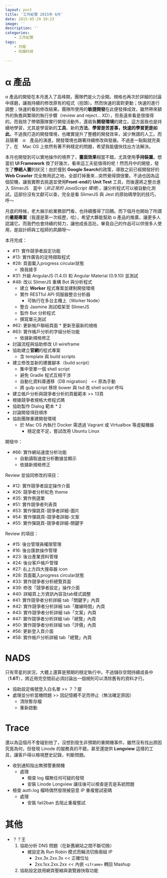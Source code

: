 ```yaml
---
layout: post
title: '工作紀實 2015年 6月'
date: 2015-05-29 10:23
image: ''
description: ''
categories:
    - 工作紀實
tags:
    - 月報
    - 知識科技
 
---
```

# α 產品

α 產品的開發在本月進入了高峰期，團隊們是火力全開。規格也再次於詳細的討論中琢磨，讓我持續的修改原有的程式（抱頭）。然而快速的面對更動；快速的進行調整；快速的看到修改結果。團隊所使用的**敏捷開發**在此便發揮成效，雖然帶來額外的負擔與繁瑣的執行步驟（review and reject... XD），但長遠來看是很值得的。而我除了帶領團隊實行開發活動外，還肩負**開發環境**的建立。這方面我也是持續地學習，尤其是學習新的**工具**、新的**方法**。**學習是苦差事，快速的學習更是如此**。不過我打造的開發環境，也確實提升了整體的開發效率，減少無謂的人工。而且隨著　α　產品的演進，開發環境也跟著持續修改與發展。不過差一點點就完美了，在　Mac OS 上依然有著不夠穩定的問題，希望我能儘快找出方法解決。

本月也開發到可以實地操作的境界了，**畫面效果**相當不錯，尤其使用**手持裝置**。想當初 **UI Framework** 換了好幾次，看來這工夫挺值得的呢！然而月中的開發，發生了**慘絕人寰**的狀況！由於撞到 **Google Search**的政策，導致之前已經開發好的 **Web Crawler** 完全無用武之地，全部打掉重來...突然覺得頭很暈。不過也因為這個契機，讓我實際去挑選並使用**Front-end**的 **Unit Test** 工具，而後還將之整合進入 SlimerJS　當中（*非正常的 JavaScript 環境*），讓分析程式可以被自動化測試。這部份沒有文獻可以查，完全是看 SlimerJS 與 Jest 的原始碼學到的技巧，呼～

月底的時候，老大展示給業務部門看，也持續獲得了回饋。而下個月也開始了所謂的**暑期專案**（我還是第一次經歷，哈），希望大夥能幫助 α 產品的推廣，讓更多人認識它。而我們也會持續的努力，讓他成長茁壯。畢竟自己的作品可以供很多人使用，是設計師與工程師的夙願呀～

本月完成：

* #11: 實作競爭者設定功能
* #13: 實作廣告的定時擷取程式
* #28: 頁面載入progress circular狀態	
    * 換我接手
* #31: 升級 AngularJS (1.4.0) 和 Angular Material (0.9.10) 並測試
* #48: 改以 SlimerJS 重構 Bot 與分析程式
    * 建立 **Worker** 程式專案並建制開發環境
    * 實作 RESTful API 伺服器整合分析器
        * 可執行在多台主機上（Worker Node）
    * 整合 Jasmine 測試框架至 SlimerJS
    * 製作 Bot 分析程式
    * 撰寫單元測試
* #62: 更新帳戶聯結頁面
		* 更新至最新的規格
* #63: 實作帳戶分析的字組分析功能
    * 依據新規格修正
* 討論流程與協助修改 UI wireframe
* 協助建立**官網**的程式專案
    * 含 template 與 build scripts
* 建立修改並新的建置腳本（build script）
    * 集中至單一個 shell script
    * 避免 Gradle 程式互相干涉
    * 自動化資料庫遷移（DB migration） << 原為手動
    * 將 gulp script 移除 bower 與 tsd 改 shell script 呼叫
* 建立帳戶分析與競爭者分析的頁籤範本 >> 13頁
* 根據競爭者規格大修程式碼
* 協助製作 Dialog 範本 * 2
* 討論開發項目順序
* 協助團隊重建開發環境
    * 於 Mac OS 內執行 Docker 需透過 Vagrant 或 Virtualbox 等虛擬機器
        + 穩定度不足，嘗試改用 Ubuntu Linux

開發中：

* #66: 實作網站速度分析功能
    * 自動讀取速度分析數據並顯示
    * 依據新規格修正

Review 並協同修改的項目：

* #12: 實作競爭者設定操作介面
* #26: 競爭者分析紅色 theme
* #35: 實作側選單
* #51: 實作競爭者列表頁
* #53: 實作彈跳頁-競爭者詳細-圖片
* #54: 實作彈跳頁-競爭者詳細-文案
* #55: 實作彈跳頁-競爭者詳細-關鍵字

Review 的項目：

* #15: 後台管理員權限管理
* #16: 後台匯款操作管理
* #23: 後台產業資料管理
* #24: 後台客戶帳戶管理
* #27: 右上方四大搜尋器 icon
* #28: 頁面載入progress circular狀態
* #33: 實作競爭者分析總覽頁面
* #39: 修改「競爭者設定」操作介面
* #40: 詳細頁上方資訊內容及tab樣式調整
* #41: 實作競爭者分析詳細 tab「關鍵字」內頁
* #42: 實作競爭者分析詳細 tab「離線時間」內頁
* #43: 實作競爭者分析詳細 tab「文案」內頁
* #47: 實作競爭者分析詳細 tab「總覽」內頁
* #50: 實作競爭者分析詳細 tab「評價」內頁
* #56: 更新登入頁介面
* #58: 實作帳戶分析詳細 tab「總覽」內頁

# NADS

只有零星的狀況，大體上還算是預期的穩定執行中。不過儲存空間持續成長中（**1.6T**），將近用完空間前必須討論出一個規則可以清除舊有的資料才行。

* 協助設定帳號登入白名單 >> ？？屋
* 處理並分析當機問題 >> 因記憶體不足而停止（無法確定原因）
    * 清除暫存檔
    * 重新啟動

# Trace

還以為這個月不會碰到他了，沒想到發生非預期的重開機事件。雖然沒有找出原因究竟為何，但發現 Linode 的服務真的不錯，甚至還提供 **Longview** 這樣的工具，讓客戶得以檢視歷史記錄，判斷問題。

* 收到通知指出無預警重開機
    * 處理
        * 檢查 log 檔無任何可疑的發現
        * 安裝 Linode Longview 讓往後可以檢查是否是系統問題
* 檢查 auth.log 檔時偶然發現被惡意 IP 重複嘗試密碼
    * 處理
         * 安裝 fail2ban 去阻止重複嘗試

# 其他

* ？？王
    1. 協助分析 DNS 問題（在新舊網站之間不斷切換）
        * 被設定為 Run Robin 模式而輪流切換兩組 IP
            * 2xx.3x.2xx.3x << 正確位址
            * 2xx.1xx.2xx.2xx << 內嵌 `<iframe>` 轉回 Mashup
    1. 協助設定啟用網頁壓縮與瀏覽器快取功能
